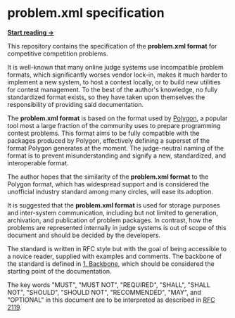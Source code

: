 # problem.xml specification

**[Start reading &rightarrow;](docs/01-backbone.md)**

This repository contains the specification of the **problem.xml format** for competitive competition problems.

It is well-known that many online judge systems use incompatible problem formats, which significantly worses vendor lock-in, makes it much harder to implement a new system, to host a contest locally, or to build new utilities for contest management. To the best of the author's knowledge, no fully standardized format exists, so they have taken upon themselves the responsibility of providing said documentation.

The **problem.xml format** is based on the format used by [Polygon](https://polygon.codeforces.com), a popular tool most a large fraction of the community uses to prepare programming contest problems. This format aims to be fully compatible with the packages produced by Polygon, effectively defining a superset of the format Polygon generates at the moment. The judge-neutral naming of the format is to prevent misunderstanding and signify a new, standardized, and interoperable format.

The author hopes that the similarity of the **problem.xml format** to the Polygon format, which has widespread support and is considered the unofficial industry standard among many circles, will ease its adoption.

It is suggested that the **problem.xml format** is used for storage purposes and inter-system communication, including but not limited to generation, archivation, and publication of problem packages. In contrast, how the problems are represented internally in judge systems is out of scope of this document and should be decided by the developers.

The standard is written in RFC style but with the goal of being accessible to a novice reader, supplied with examples and comments. The backbone of the standard is defined in [1. Backbone](docs/01-backbone.md), which should be considered the starting point of the documentation.

The key words "MUST", "MUST NOT", "REQUIRED", "SHALL", "SHALL NOT", "SHOULD", "SHOULD NOT", "RECOMMENDED", "MAY", and "OPTIONAL" in this document are to be interpreted as described in [RFC 2119](https://datatracker.ietf.org/doc/html/rfc2119).
